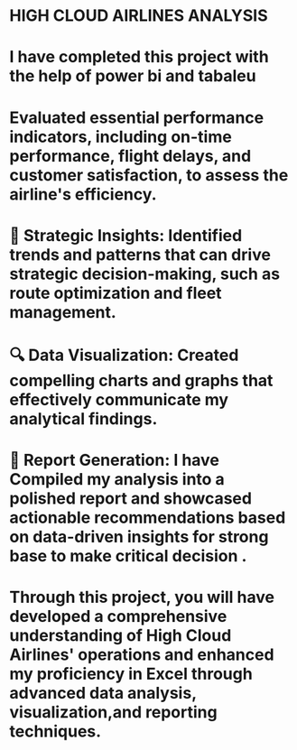 # HIGH CLOUD AIRLINES ANALYSIS 
# I have completed this project with the help of power bi and tabaleu
# Evaluated essential performance indicators, including on-time performance, flight delays, and customer satisfaction, to assess the airline's efficiency.
# 🎯 Strategic Insights: Identified trends and patterns that can drive strategic decision-making, such as route optimization and fleet management.
# 🔍 Data Visualization: Created compelling charts and graphs that effectively communicate my analytical findings.
# 📑 Report Generation: I have Compiled my analysis into a polished report and showcased actionable recommendations based on data-driven insights for strong base to make critical decision .
# Through this project, you will have developed a comprehensive understanding of High Cloud Airlines' operations and enhanced my proficiency in Excel through advanced data analysis, visualization,and reporting techniques.
